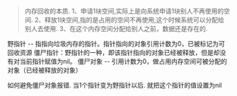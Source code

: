 >内存回收的本质.
1、申请1块空间,实际上是向系统申请1块别人不再使用的空间.
2、释放1块空间,指的是占用的空间不再使用,这个时候系统可以分配给别人去使用.
3、在这个内存空间分配给别人之前，数据还是存在的.

野指针 --  指指向垃圾内存的指针。指针指向的对象引用计数为0，已被标记为可回收资源
僵尸指针：野指针的一种，即该指针指向的对象已经被释放，但是却没有对当前指针赋值为nil。
僵尸对象 -- 引用计数为0，做占用内存空间可被分配的对象（已经被释放的对象）

如何避免僵尸对象报错.
当1个指针变为野指针以后. 就把这个指针的值设置为nil
